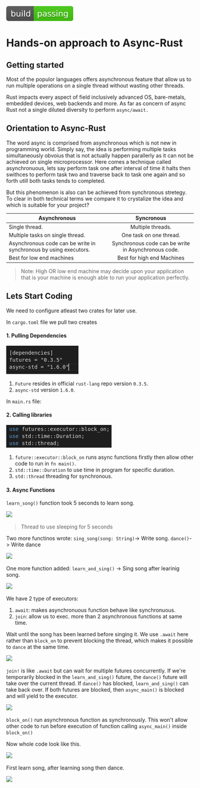 <img alt="build" src="images/passing.svg">

# Hands-on approach to Async-Rust

## Getting started
Most of the populor languages offers asynchronous feature that allow us to run multiple operations on a single thread without wasting other threads.

Rust impacts every aspect of field inclusively advanced OS, bare-metals, embedded devices, web backends and more. As far as concern of async Rust not a single diluted diversity to perform ```async/await.``` 

## Orientation to Async-Rust
The word async is comprised from asynchronous which is not new in programming world. Simply say, the idea is performing multiple tasks simultaneously obvoius that is not actually happen parallerly as it can not be achieved on single microprocessor. Here comes a technique called asynchronuous, lets say perform task one after interval of time it halts then swithces to perform task two and traverse back to task one again and so forth utill both tasks tends to completed.

But this phenomenon is also can be achieved from synchronous stretegy. To clear in both technical terms we compare it to crystalize the idea and which is suitable for your project?

|    Asynchronous    |    Syncronous    |
| ----------------- | :---------------: |
|  Single thread.   |  Multiple threads.  |
| Multiple tasks on single thread. | One task on one thread. 
| Asynchronous code can be write in synchronous by using executors. | Synchronous code can be write in Asynchronous code. |   
| Best for low end machines | Best for high end Machines |

> Note: High OR low end machine may decide upon your application that is your machine is enough able to run your application perfectly. 


## Lets Start Coding 
We need to configure atleast two crates for later use.

In ```cargo.toml``` file we pull two creates

#### 1. Pulling Dependencies
![]( images/01.png )

1. ```Future``` resides in official ```rust-lang``` repo version ```0.3.5```.
2. ```async-std``` version ```1.6.0```.



In ```main.rs``` file:

#### 2. Calling libraries 
![]( images/02.png )

1. ```future::executor::block_on``` runs async functions firstly then allow other code to run in ```fn main()```.
2. ```std::time::Duration``` to use time in program for specific duration. 
3. ```std::thread``` threading for synchronous.

#### 3. Async Functions
```learn_song()``` function took 5 seconds to learn song.

![]( images/03.png )
> Thread to use sleeping for 5 seconds 

Two more functinos wrote:
```sing_song(song: String)```-> Write song. 
```dance()```-> Write dance

![]( images/04.png )


One more function added:
```learn_and_sing()``` -> Sing song after learinig song.

![]( images/05.png )

We have 2 type of executors:
1. ```await```: makes asynchronuous function behave like synchronuous.
2. ```join```: allow us to exec. more than 2 asynchronous functions at same time.
     
Wait until the song has been learned before singing it. We use `.await` here rather than `block_on` to prevent blocking the
thread, which makes it possible to `dance` at the same time.


![]( images/06.png )

`join!` is like `.await` but can wait for multiple futures concurrently. If we're temporarily blocked in the `learn_and_sing()` future, the `dance()`
future will take over the current thread. If `dance()` has blocked, `learn_and_sing()` can take back over. If both futures are blocked, then
`async_main()` is blocked and will yield to the executor.

![]( images/07.png )

`block_on()` run asynchronous function as synchronously. This won't allow other code to run before execution of function calling `async_main()` inside `block_on()`

Now whole code look like this.

![]( images/10.png)

First learn song, after learning song then dance.

![]( images/08.png )
